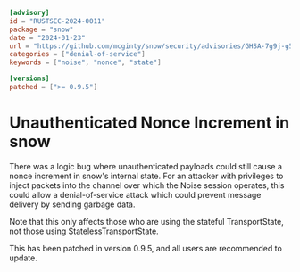 ```toml
[advisory]
id = "RUSTSEC-2024-0011"
package = "snow"
date = "2024-01-23"
url = "https://github.com/mcginty/snow/security/advisories/GHSA-7g9j-g5jg-3vv3"
categories = ["denial-of-service"]
keywords = ["noise", "nonce", "state"]

[versions]
patched = [">= 0.9.5"]
```

# Unauthenticated Nonce Increment in snow

There was a logic bug where unauthenticated payloads could still cause a nonce
increment in snow's internal state. For an attacker with privileges to inject
packets into the channel over which the Noise session operates, this could
allow a denial-of-service attack which could prevent message delivery by
sending garbage data.

Note that this only affects those who are using the stateful TransportState,
not those using StatelessTransportState.

This has been patched in version 0.9.5, and all users are recommended to
update.


